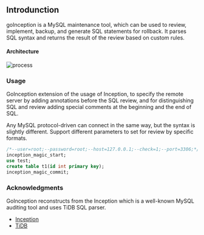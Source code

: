 ## Introdunction

goInception is a MySQL maintenance tool, which can be used to review, implement, backup, and generate SQL statements for rollback. It parses SQL syntax and returns the result of the review based on custom rules.


#### Architecture


![process](./images/process.jpg)

### Usage

GoInception extension of the usage of Inception, to specify the remote server by adding annotations before the SQL review, and for distinguishing SQL and review adding special comments at the beginning and the end of SQL.

Any MySQL protocol-driven can connect in the same way, but the syntax is slightly different. Support different parameters to set for review by specific formats.

```sql
/*--user=root;--password=root;--host=127.0.0.1;--check=1;--port=3306;*/
inception_magic_start;
use test;
create table t1(id int primary key);
inception_magic_commit;
```



### Acknowledgments

GoInception reconstructs from the Inception which is a well-known MySQL auditing tool and uses TiDB SQL parser.

- [Inception](https://github.com/hanchuanchuan/inception)
- [TiDB](https://github.com/pingcap/tidb)
